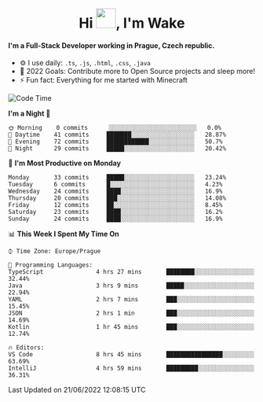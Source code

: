 <h1 align="center">Hi <img src="https://raw.githubusercontent.com/MrWakeCZ/MrWakeCZ/master/Hi.gif" width="40px" />, I'm Wake</h1>

#### I'm a Full-Stack Developer working in Prague, Czech republic.
- ⚙️ I use daily: `.ts`, `.js`, `.html`, `.css`, `.java`
- 🥅 2022 Goals: Contribute more to Open Source projects and sleep more!
- ⚡ Fun fact: Everything for me started with Minecraft

<!--START_SECTION:waka-->
![Code Time](http://img.shields.io/badge/Code%20Time-2%2C499%20hrs%2043%20mins-blue)

**I'm a Night 🦉** 

```text
🌞 Morning    0 commits      ░░░░░░░░░░░░░░░░░░░░░░░░░   0.0% 
🌆 Daytime    41 commits     ███████░░░░░░░░░░░░░░░░░░   28.87% 
🌃 Evening    72 commits     ████████████░░░░░░░░░░░░░   50.7% 
🌙 Night      29 commits     █████░░░░░░░░░░░░░░░░░░░░   20.42%

```
📅 **I'm Most Productive on Monday** 

```text
Monday       33 commits     █████░░░░░░░░░░░░░░░░░░░░   23.24% 
Tuesday      6 commits      █░░░░░░░░░░░░░░░░░░░░░░░░   4.23% 
Wednesday    24 commits     ████░░░░░░░░░░░░░░░░░░░░░   16.9% 
Thursday     20 commits     ███░░░░░░░░░░░░░░░░░░░░░░   14.08% 
Friday       12 commits     ██░░░░░░░░░░░░░░░░░░░░░░░   8.45% 
Saturday     23 commits     ████░░░░░░░░░░░░░░░░░░░░░   16.2% 
Sunday       24 commits     ████░░░░░░░░░░░░░░░░░░░░░   16.9%

```


📊 **This Week I Spent My Time On** 

```text
⌚︎ Time Zone: Europe/Prague

💬 Programming Languages: 
TypeScript               4 hrs 27 mins       ████████░░░░░░░░░░░░░░░░░   32.44% 
Java                     3 hrs 9 mins        █████░░░░░░░░░░░░░░░░░░░░   22.94% 
YAML                     2 hrs 7 mins        ███░░░░░░░░░░░░░░░░░░░░░░   15.45% 
JSON                     2 hrs 1 min         ███░░░░░░░░░░░░░░░░░░░░░░   14.69% 
Kotlin                   1 hr 45 mins        ███░░░░░░░░░░░░░░░░░░░░░░   12.74%

🔥 Editors: 
VS Code                  8 hrs 45 mins       ████████████████░░░░░░░░░   63.69% 
IntelliJ                 4 hrs 59 mins       █████████░░░░░░░░░░░░░░░░   36.31%

```


 Last Updated on 21/06/2022 12:08:15 UTC
<!--END_SECTION:waka-->
